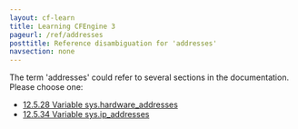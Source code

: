 ```yaml
---
layout: cf-learn
title: Learning CFEngine 3
pageurl: /ref/addresses
posttitle: Reference disambiguation for 'addresses'
navsection: none
---
```


The term 'addresses' could refer to several sections in the documentation. Please choose one:

- [12.5.28 Variable sys.hardware_addresses](https://cfengine.com/manuals/cf3-Reference#Variable-sys.hardware_addresses)
- [12.5.34 Variable sys.ip_addresses](https://cfengine.com/manuals/cf3-Reference#Variable-sys.ip_addresses)
